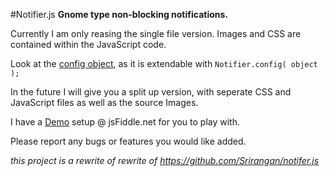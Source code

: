 #Notifier.js
**Gnome type non-blocking notifications.**

Currently I am only reasing the single file version. Images and CSS are contained within the JavaScript code. 

Look at the [config object](https://github.com/rlemon/Notifier.js/blob/master/Notifier.js#L33), as it is extendable with `Notifier.config( object );`

In the future I will give you a split up version, with seperate CSS and JavaScript files as well as the source Images.

I have a [Demo](http://jsfiddle.net/rlemon/EVWxr/1/) setup @ jsFiddle.net for you to play with.

Please report any bugs or features you would like added.

*this project is a rewrite of rewrite of https://github.com/Srirangan/notifer.js*
